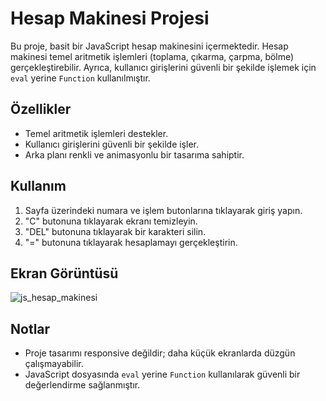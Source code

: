 # Hesap Makinesi Projesi

Bu proje, basit bir JavaScript hesap makinesini içermektedir. Hesap makinesi temel aritmetik işlemleri (toplama, çıkarma, çarpma, bölme) gerçekleştirebilir. Ayrıca, kullanıcı girişlerini güvenli bir şekilde işlemek için `eval` yerine `Function` kullanılmıştır.

## Özellikler

- Temel aritmetik işlemleri destekler.
- Kullanıcı girişlerini güvenli bir şekilde işler.
- Arka planı renkli ve animasyonlu bir tasarıma sahiptir.

## Kullanım

1. Sayfa üzerindeki numara ve işlem butonlarına tıklayarak giriş yapın.
2. "C" butonuna tıklayarak ekranı temizleyin.
3. "DEL" butonuna tıklayarak bir karakteri silin.
4. "=" butonuna tıklayarak hesaplamayı gerçekleştirin.

## Ekran Görüntüsü
![js_hesap_makinesi](https://github.com/muratcangebes/JavaScript-Examples/assets/108350526/282a4af8-a611-4ea3-b260-547c7d92c021)

## Notlar

- Proje tasarımı responsive değildir; daha küçük ekranlarda düzgün çalışmayabilir.
- JavaScript dosyasında `eval` yerine `Function` kullanılarak güvenli bir değerlendirme sağlanmıştır.


